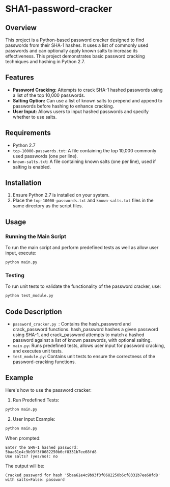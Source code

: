 # SHA1-password-cracker

## Overview

This project is a Python-based password cracker designed to find passwords from their SHA-1 hashes. It uses a list of commonly used passwords and can optionally apply known salts to increase its effectiveness. This project demonstrates basic password cracking techniques and hashing in Python 2.7.

## Features

- **Password Cracking:** Attempts to crack SHA-1 hashed passwords using a list of the top 10,000 passwords.
- **Salting Option:** Can use a list of known salts to prepend and append to passwords before hashing to enhance cracking.
- **User Input:** Allows users to input hashed passwords and specify whether to use salts.

## Requirements

- Python 2.7
- `top-10000-passwords.txt`: A file containing the top 10,000 commonly used passwords (one per line).
- `known-salts.txt`: A file containing known salts (one per line), used if salting is enabled.

## Installation

1. Ensure Python 2.7 is installed on your system.
2. Place the `top-10000-passwords.txt` and `known-salts.txt` files in the same directory as the script files.

## Usage

### Running the Main Script

To run the main script and perform predefined tests as well as allow user input, execute:

```bash
python main.py
```
### Testing

To run unit tests to validate the functionality of the password cracker, use:

```bash
python test_module.py
```

## Code Description
- `password_cracker.py `: Contains the hash_password and crack_password functions. hash_password hashes a given password using SHA-1, and crack_password attempts to match a hashed password against a list of known passwords, with optional salting.
- `main.py`: Runs predefined tests, allows user input for password cracking, and executes unit tests.
- `test_module.py`: Contains unit tests to ensure the correctness of the password-cracking functions.
## Example
Here's how to use the password cracker:

1. Run Predefined Tests:

```bash
python main.py
```

2. User Input Example:

```bash
python main.py
```
When prompted:
```plaintext
Enter the SHA-1 hashed password: 5baa61e4c9b93f3f0682250b6cf8331b7ee68fd8
Use salts? (yes/no): no
```
The output will be:

```plaintext
Cracked password for hash '5baa61e4c9b93f3f0682250b6cf8331b7ee68fd8' with salts=False: password
```
